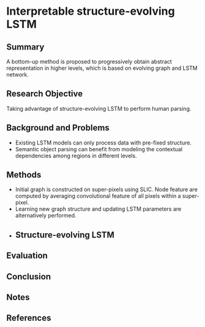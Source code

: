 # Interpretable structure-evolving LSTM
## Summary
A bottom-up method is proposed to progressively obtain abstract representation in higher levels, which is based on evolving graph and LSTM network.
## Research Objective
Taking advantage of structure-evolving LSTM to perform human parsing.
## Background and Problems
- Existing LSTM models can only process data with pre-fixed structure.
- Semantic object parsing can benefit from modeling the contextual dependencies among regions in different levels.
## Methods
- Initial graph is constructed on super-pixels using SLIC. Node feature are computed by averaging convolutional feature of all pixels within a super-pixel.
- Learning new graph structure and updating LSTM parameters are alternatively performed.
- Structure-evolving LSTM
	- 
## Evaluation

## Conclusion

## Notes

## References
<!--stackedit_data:
eyJoaXN0b3J5IjpbMjEzNzIwMjU0NywtNDg1MjQzMjE4LC0xMT
A1NTI1MzIyLDQyMDM0MzM2NiwtOTY4MzM5NDI5LDM1MDIxODA3
MV19
-->